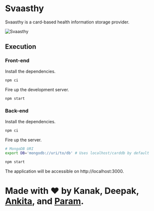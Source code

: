# Svaasthy
Svaasthy is a card-based health information storage provider.

![Svaasthy](docs/screenshot.png)

## Execution
### Front-end
Install the dependencies.
```bash
npm ci
```

Fire up the development server.
```bash
npm start
```

### Back-end
Install the dependencies.
```bash
npm ci
```

Fire up the server.
```bash
# MongoDB URI
export DB='mongodb://uri/to/db' # Uses localhost/carddb by default

npm start
```

The application will be accessible on http://localhost:3000.

# Made with ❤ by Kanak, Deepak, [Ankita](https://github.com/Ankita297), and [Param](https://www.paramsid.com).
